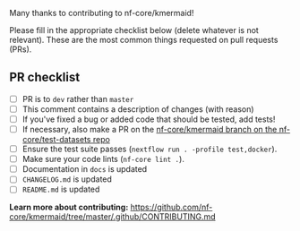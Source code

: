 Many thanks to contributing to nf-core/kmermaid!

Please fill in the appropriate checklist below (delete whatever is not relevant). These are the most common things requested on pull requests (PRs).

## PR checklist
 - [ ] PR is to `dev` rather than `master`
 - [ ] This comment contains a description of changes (with reason)
 - [ ] If you've fixed a bug or added code that should be tested, add tests!
 - [ ] If necessary, also make a PR on the [nf-core/kmermaid branch on the nf-core/test-datasets repo]( https://github.com/nf-core/test-datasets/pull/new/nf-core/kmermaid)
 - [ ] Ensure the test suite passes (`nextflow run . -profile test,docker`).
 - [ ] Make sure your code lints (`nf-core lint .`).
 - [ ] Documentation in `docs` is updated
 - [ ] `CHANGELOG.md` is updated
 - [ ] `README.md` is updated

**Learn more about contributing:** https://github.com/nf-core/kmermaid/tree/master/.github/CONTRIBUTING.md

